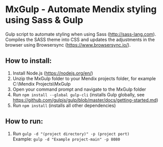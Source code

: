 # MxGulp - Automate Mendix styling using Sass & Gulp
Gulp script to automate styling when using Sass (http://sass-lang.com). Compiles the SASS theme into CSS and updates the adjustments in the browser using Browsersync (https://www.browsersync.io/).

## How to install:  
  
1) Install Node.js (https://nodejs.org/en/)  
2) Unzip the MxGulp folder to your Mendix projects folder, for example C:\Mendix Projects\MxGulp  
3) Open your command prompt and navigate to the MxGulp folder  
4) Run ```npm install --global gulp-cli``` (installs Gulp globally, see https://github.com/gulpjs/gulp/blob/master/docs/getting-started.md)  
5) Run ```npm install``` (installs all other dependencies)  
  
## How to run:  
1) Run ```gulp -d "(project directory)" -p (project port)```  
      Example: ```gulp -d "Example project-main" -p 8080```
